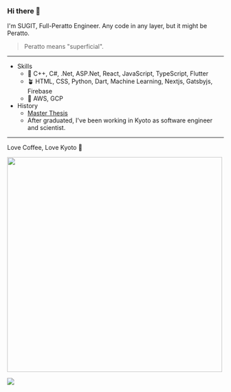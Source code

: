 ### Hi there 👋

I'm SUGIT, Full-Peratto Engineer.
Any code in any layer, but it might be Peratto.

> Peratto means "superficial".

---

- Skills
  - 🌸 C++, C#, .Net, ASP.Net, React, JavaScript, TypeScript, Flutter
  - 🪴 HTML, CSS, Python, Dart, Machine Learning, Nextjs, Gatsbyjs, Firebase
  - 🌱 AWS, GCP
- History
  - [Master Thesis](http://www-optima.amp.i.kyoto-u.ac.jp/papers/master/2014_master_sugimoto.pdf)
  - After graduated, I've been working in Kyoto as software engineer and scientist.

---

Love Coffee, Love Kyoto 🥤

<img width="500px" src="https://user-images.githubusercontent.com/26006414/96456040-ef87ab80-1258-11eb-90f4-73320c9693ec.JPG" />

<a href="https://twitter.com/sugitlab"><img src="https://img.shields.io/badge/twitter-%231DA1F2.svg?&style=for-the-badge&logo=twitter&logoColor=white" /></a>&nbsp;&nbsp;&nbsp;&nbsp;
